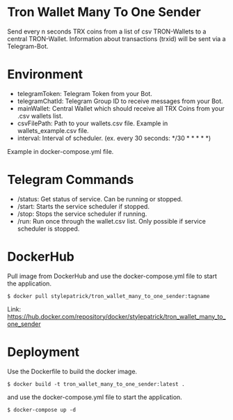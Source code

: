 # Tron Wallet Many To One Sender
Send every n seconds TRX coins from a list of csv TRON-Wallets to a central TRON-Wallet. Information about transactions (trxid) will be sent via a Telegram-Bot.

# Environment
- telegramToken: Telegram Token from your Bot.
- telegramChatId: Telegram Group ID to receive messages from your Bot.
- mainWallet: Central Wallet which should receive all TRX Coins from your .csv wallets list.
- csvFilePath: Path to your wallets.csv file. Example in wallets_example.csv file.
- interval: Interval of scheduler. (ex. every 30 seconds: */30 * * * * *)

Example in docker-compose.yml file.

# Telegram Commands
- /status: Get status of service. Can be running or stopped.
- /start: Starts the service scheduler if stopped.
- /stop: Stops the service scheduler if running.
- /run: Run once through the wallet.csv list. Only possible if service scheduler is stopped.

# DockerHub
Pull image from DockerHub and use the docker-compose.yml file to start the application.
```
$ docker pull stylepatrick/tron_wallet_many_to_one_sender:tagname
```
Link: https://hub.docker.com/repository/docker/stylepatrick/tron_wallet_many_to_one_sender

# Deployment
Use the Dockerfile to build the docker image.

```
$ docker build -t tron_wallet_many_to_one_sender:latest .
```

and use the docker-compose.yml file to start the application.
```
$ docker-compose up -d
```

